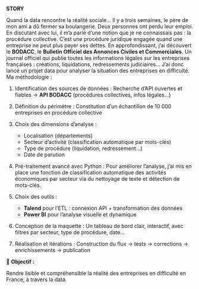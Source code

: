**STORY**

Quand la data rencontre la réalité sociale…
Il y a trois semaines, le père de mon ami a dû fermer sa boulangerie.
Deux personnes ont perdu leur emploi.
En discutant avec lui, il m’a parlé d’une notion que je ne connaissais pas : la procédure collective.
C’est une procédure juridique engagée quand une entreprise ne peut plus payer ses dettes.
En approfondissant, j’ai découvert le **BODACC**, le **Bulletin Officiel des Annonces Civiles et Commerciales**.
Un journal officiel qui publie toutes les informations légales sur les entreprises françaises : créations, liquidations, redressements judiciaires…
J’ai donc lancé un projet data pour analyser la situation des entreprises en difficulté.
Ma méthodologie :
1. Identification des sources de données :
Recherche d’API ouvertes et fiables → **API BODACC** (procédures collectives, infos légales...)
2. Définition du périmètre :
Constitution d’un échantillon de 10 000 entreprises en procédure collective
3. Choix des dimensions d’analyse :
   
      - Localisation (départements)
      - Secteur d’activité (classification automatique par mots-clés)
      - Type de procédure (liquidation, redressement…)
      - Date de parution
4. Pré-traitement avancé avec Python :
Pour améliorer l’analyse, j’ai mis en place une fonction de classification automatique des activités économiques par secteur via du nettoyage de texte et détection de mots-clés.

5. Choix des outils :

      - **Talend** pour l’ETL : connexion API + transformation des données
      - **Power BI** pour l’analyse visuelle et dynamique
6. Conception de la maquette :
Un tableau de bord clair, interactif, avec filtres par secteur, type de procédure, date…
7. Réalisation et itérations :
Construction du flux → tests → corrections → enrichissements → publication

🎯 **Objectif :**

Rendre lisible et compréhensible la réalité des entreprises en difficulté en France, à travers la data.
